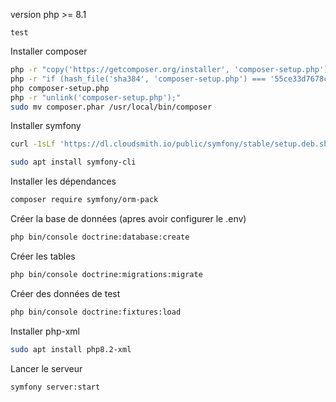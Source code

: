 version php >= 8.1
```
test
```

Installer composer 
```bash
php -r "copy('https://getcomposer.org/installer', 'composer-setup.php');"
php -r "if (hash_file('sha384', 'composer-setup.php') === '55ce33d7678c5a611085589f1f3ddf8b3c52d662cd01d4ba75c0ee0459970c2200a51f492d557530c71c15d8dba01eae') { echo 'Installer verified'; } else { echo 'Installer corrupt'; unlink('composer-setup.php'); } echo PHP_EOL;"
php composer-setup.php
php -r "unlink('composer-setup.php');"
sudo mv composer.phar /usr/local/bin/composer
```

Installer symfony
```bash
curl -1sLf 'https://dl.cloudsmith.io/public/symfony/stable/setup.deb.sh' | sudo -E bash

sudo apt install symfony-cli
```

Installer les dépendances
```bash
composer require symfony/orm-pack
```

Créer la base de données (apres avoir configurer le .env)
```bash
php bin/console doctrine:database:create
```

Créer les tables
```bash
php bin/console doctrine:migrations:migrate
```

Créer des données de test
```bash
php bin/console doctrine:fixtures:load
```
Installer php-xml
```bash
sudo apt install php8.2-xml
```

Lancer le serveur
```bash
symfony server:start
```
